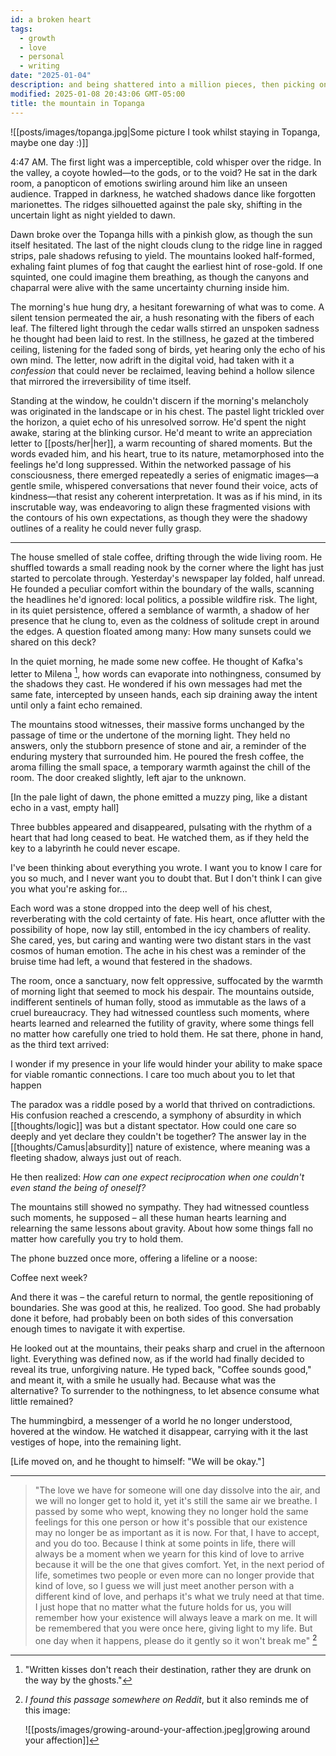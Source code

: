 ```yaml
---
id: a broken heart
tags:
  - growth
  - love
  - personal
  - writing
date: "2025-01-04"
description: and being shattered into a million pieces, then picking oneself up.
modified: 2025-01-08 20:43:06 GMT-05:00
title: the mountain in Topanga
---
```


![[posts/images/topanga.jpg|Some picture I took whilst staying in Topanga, maybe one day :)]]

4:47 AM. The first light was a imperceptible, cold whisper over the ridge. In the valley, a coyote howled—to the gods, or to the void? He sat in the dark room, a panopticon of emotions swirling around him like an unseen audience. Trapped in darkness, he watched shadows dance like forgotten marionettes. The ridges silhouetted against the pale sky, shifting in the uncertain light as night yielded to dawn.

Dawn broke over the Topanga hills with a pinkish glow, as though the sun itself hesitated. The last of the night clouds clung to the ridge line in ragged strips, pale shadows refusing to yield. The mountains looked half-formed, exhaling faint plumes of fog that caught the earliest hint of rose-gold. If one squinted, one could imagine them breathing, as though the canyons and chaparral were alive with the same uncertainty churning inside him.

The morning's hue hung dry, a hesitant forewarning of what was to come. A silent tension permeated the air, a hush resonating with the fibers of each leaf. The filtered light through the cedar walls stirred an unspoken sadness he thought had been laid to rest. In the stillness, he gazed at the timbered ceiling, listening for the faded song of birds, yet hearing only the echo of his own mind. The letter, now adrift in the digital void, had taken with it a _confession_ that could never be reclaimed, leaving behind a hollow silence that mirrored the irreversibility of time itself.

Standing at the window, he couldn't discern if the morning's melancholy was originated in the landscape or in his chest. The pastel light trickled over the horizon, a quiet echo of his unresolved sorrow. He'd spent the night awake, staring at the blinking cursor. He'd meant to write an appreciation letter to [[posts/her|her]], a warm recounting of shared moments. But the words evaded him, and his heart, true to its nature, metamorphosed into the feelings he'd long suppressed. Within the networked passage of his consciousness, there emerged repeatedly a series of enigmatic images—a gentle smile, whispered conversations that never found their voice, acts of kindness—that resist any coherent interpretation. It was as if his mind, in its inscrutable way, was endeavoring to align these fragmented visions with the contours of his own expectations, as though they were the shadowy outlines of a reality he could never fully grasp.

---

The house smelled of stale coffee, drifting through the wide living room. He shuffled towards a small reading nook by the corner where the light has just started to percolate through. Yesterday's newspaper lay folded, half unread. He founded a peculiar comfort within the boundary of the walls, scanning the headlines he'd ignored: local politics, a possible wildfire risk. The light, in its quiet persistence, offered a semblance of warmth, a shadow of her presence that he clung to, even as the coldness of solitude crept in around the edges. A question floated among many: How many sunsets could we shared on this deck?

In the quiet morning, he made some new coffee. He thought of Kafka's letter to Milena [^kafka], how words can evaporate into nothingness, consumed by the shadows they cast. He wondered if his own messages had met the same fate, intercepted by unseen hands, each sip draining away the intent until only a faint echo remained.

[^kafka]: "Written kisses don't reach their destination, rather they are drunk on the way by the ghosts."

The mountains stood witnesses, their massive forms unchanged by the passage of time or the undertone of the morning light. They held no answers, only the stubborn presence of stone and air, a reminder of the enduring mystery that surrounded him. He poured the fresh coffee, the aroma filling the small space, a temporary warmth against the chill of the room. The door creaked slightly, left ajar to the unknown.

[In the pale light of dawn, the phone emitted a muzzy ping, like a distant echo in a vast, empty hall]

Three bubbles appeared and disappeared, pulsating with the rhythm of a heart that had long ceased to beat. He watched them, as if they held the key to a labyrinth he could never escape.

<p class="text">
I've been thinking about everything you wrote. I want you to know I care for you so much, and I never want you to doubt that. But I don't think I can give you what you're asking for...
</p>

Each word was a stone dropped into the deep well of his chest, reverberating with the cold certainty of fate. His heart, once aflutter with the possibility of hope, now lay still, entombed in the icy chambers of reality. She cared, yes, but caring and wanting were two distant stars in the vast cosmos of human emotion. The ache in his chest was a reminder of the bruise time had left, a wound that festered in the shadows.

The room, once a sanctuary, now felt oppressive, suffocated by the warmth of morning light that seemed to mock his despair. The mountains outside, indifferent sentinels of human folly, stood as immutable as the laws of a cruel bureaucracy. They had witnessed countless such moments, where hearts learned and relearned the futility of gravity, where some things fell no matter how carefully one tried to hold them. He sat there, phone in hand, as the third text arrived:

<p class="text">
I wonder if my presence in your life would hinder your ability to make space for viable romantic connections. I care too much about you to let that happen
</p>

The paradox was a riddle posed by a world that thrived on contradictions. His confusion reached a crescendo, a symphony of absurdity in which [[thoughts/logic]] was but a distant spectator. How could one care so deeply and yet declare they couldn't be together? The answer lay in the [[thoughts/Camus|absurdity]] nature of existence, where meaning was a fleeting shadow, always just out of reach.

He then realized: _How can one expect reciprocation when one couldn't even stand the being of oneself?_

The mountains still showed no sympathy. They had witnessed countless such moments, he supposed – all these human hearts learning and relearning the same lessons about gravity. About how some things fall no matter how carefully you try to hold them.

The phone buzzed once more, offering a lifeline or a noose:

<p class="text">
Coffee next week?
</p>

And there it was – the careful return to normal, the gentle repositioning of boundaries. She was good at this, he realized. Too good. She had probably done it before, had probably been on both sides of this conversation enough times to navigate it with expertise.

He looked out at the mountains, their peaks sharp and cruel in the afternoon light. Everything was defined now, as if the world had finally decided to reveal its true, unforgiving nature. He typed back, "Coffee sounds good," and meant it, with a smile he usually had. Because what was the alternative? To surrender to the nothingness, to let absence consume what little remained?

The hummingbird, a messenger of a world he no longer understood, hovered at the window. He watched it disappear, carrying with it the last vestiges of hope, into the remaining light.

[Life moved on, and he thought to himself: "We will be okay."]

---

> "The love we have for someone will one day dissolve into the air, and we will no longer get to hold it, yet it's still the same air we breathe. I passed by some who wept, knowing they no longer hold the same feelings for this one person or how it's possible that our existence may no longer be as important as it is now. For that, I have to accept, and you do too. Because I think at some points in life, there will always be a moment when we yearn for this kind of love to arrive because it will be the one that gives comfort. Yet, in the next period of life, sometimes two people or even more can no longer provide that kind of love, so I guess we will just meet another person with a different kind of love, and perhaps it's what we truly need at that time. I just hope that no matter what the future holds for us, you will remember how your existence will always leave a mark on me. It will be remembered that you were once here, giving light to my life. But one day when it happens, please do it gently so it won't break me" [^affection]

[^affection]: _I found this passage somewhere on Reddit_, but it also reminds me of this image:

    ![[posts/images/growing-around-your-affection.jpeg|growing around your affection]]
